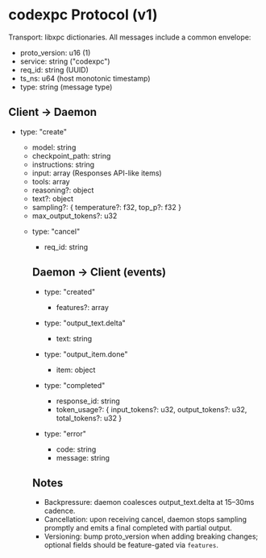 # codexpc Protocol (v1)

Transport: libxpc dictionaries. All messages include a common envelope:

- proto_version: u16 (1)
- service: string ("codexpc")
- req_id: string (UUID)
- ts_ns: u64 (host monotonic timestamp)
- type: string (message type)

## Client → Daemon

- type: "create"
  - model: string
  - checkpoint_path: string
  - instructions: string
  - input: array<object> (Responses API-like items)
  - tools: array<object>
  - reasoning?: object
  - text?: object
  - sampling?: { temperature?: f32, top_p?: f32 }
  - max_output_tokens?: u32

- type: "cancel"
  - req_id: string

## Daemon → Client (events)

- type: "created"
  - features?: array<string>

- type: "output_text.delta"
  - text: string

- type: "output_item.done"
  - item: object

- type: "completed"
  - response_id: string
  - token_usage?: { input_tokens?: u32, output_tokens?: u32, total_tokens?: u32 }

- type: "error"
  - code: string
  - message: string

## Notes

- Backpressure: daemon coalesces output_text.delta at 15–30ms cadence.
- Cancellation: upon receiving cancel, daemon stops sampling promptly and emits a final completed with partial output.
- Versioning: bump proto_version when adding breaking changes; optional fields should be feature-gated via `features`.

